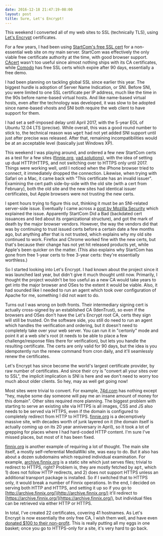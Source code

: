 ```yaml
---
date: 2016-12-18 21:47:19-08:00
layout: post
title: Sure, Let's Encrypt!
---
```

This weekend I converted all of my web sites to SSL (technically TLS), using [Let's Encrypt](https://letsencrypt.org/) certificates.

For a few years, I had been using [StartCom's free SSL cert](https://www.startssl.com/) for a non-essential web site on my main server.
StartCom was effectively the only viable free certificate authority at the time, with good browser support.
[CAcert](http://www.cacert.org/) wasn't too useful since almost nothing ships with its CA certificates, while [Comodo](https://ssl.comodo.com/free-ssl-certificate.php) has free SSL certs which expire after 90 days, essentially a free demo.

I had been planning on tackling global SSL since earlier this year.
The biggest hurdle is adoption of Server Name Indication, or SNI.
Before SNI, you were limited to one SSL certificate per IP address, much like the time in the 90s before name-based virtual hosts.
And like name-based virtual hosts, even after the technology was developed, it was slow to be adopted since name-based vhosts and SNI both require the web client to have support for them.

I had set a self-imposed delay until April 2017, with the 5-year EOL of Ubuntu 12.04 LTS (precise).
While overall, this was a good round number to stick to, the technical reason was <kbd>wget</kbd> had not yet added SNI support until just after precise was released.
After that, remaining incompatibilities would be at an acceptable level (basically just Windows XP).

This weekend I was playing around, and ordered a few new StartCom certs as a test for a few sites ([finnie.org](https://www.finnie.org/), [vad.solutions](https://vad.solutions/)), with the idea of setting up dual HTTP/HTTPS, and not switching over to HTTPS only until 2017.
Things were working well, until I noticed when the iPhone browser tried to connect, it immediately dropped the connection.
Likewise, when trying with Safari on a Mac, it came back with "This certificate has an invalid issuer".
Examining the cert path side-by-side with the old site (with a cert from February), both the old site and the new sites had identical issuer certificates, but Apple browsers were not trusting the new certs.

I spent hours trying to figure this out, thinking it must be an SNI-related server-side issue.
Eventually I came across a [post by Mozilla Security](https://blog.mozilla.org/security/2016/10/24/distrusting-new-wosign-and-startcom-certificates/) which explained the issue.
Apparently StartCom Did a Bad (backdated cert issuances and lied about its organizational structure), and got the mark of death by the major browser vendors.
However, the way the vendors did that was by continuing to trust issued certs before a certain date a few months ago, but anything after that is not trusted, which explains why my old site continued to work.
Firefox and Chrome worked fine with the new certs, but that's because their change has not yet hit released products yet, while Apple's been quicker on the matter.
(This also explains why StartCom has gone from free 1-year certs to free 3-year certs: they're essentially worthless.)

So I started looking into Let's Encrypt.
I had known about the project since it was launched last year, but didn't give it much thought until now.
Primarily, I thought the project wouldn't be too useful as a new CA would take years to get into the major browser and OSes to the extent it would be viable.
Also, it had sounded like I needed to run an agent which took over configuration of Apache for me, something I did not want to do.

Turns out I was wrong on both fronts.
Their intermediary signing cert is actually cross-signed by an established CA (IdenTrust), so even if the browsers and OSes don't have the Let's Encrypt root CA, certs they sign will still be trusted.
On the software side, you still do need to run an agent which handles the verification and ordering, but it doesn't need to completely take over your web server.
You can run it in "certonly" mode and point it at a web site's root (it needs to be able to place a few challenge/response files there for verification), but lets you handle the resulting certificate.
The certs are only valid for 90 days, but the idea is you idempotently run the renew command from cron daily, and it'll seamlessly renew the certificates.

Let's Encrypt has since become the world's largest certificate provider, by raw number of certificates.
And since their cry is "convert all your sites over to SSL", the implicit implication is SNI is here and we don't need to worry too much about older clients.
So hey, may as well get going now!

Most sites were trivial to convert.
For example, [74d.com](https://74d.com/) has nothing except "hey, maybe some day someone will pay me an insane amount of money for this domain".
Other sites required more planning.
The biggest problem with starting to serve an existing site via HTTPS is all images, CSS and JS also needs to be served via HTTPS, even if the domain is configured to completely redirect from HTTP to HTTPS.
[finnie.org](https://www.finnie.org/) is a decemptively massive site, with decades worth of junk layered on it (the domain itself is actually coming up on its 20 year anniversary in April), so it took a lot of grepping for places where I had hard-coded HTTP content.
I'm sure I've missed places, but most of it has been fixed.

[finnix.org](https://www.finnix.org/) is another example of requiring a lot of thought.
The main site itself, a mostly self-referential MediaWiki site, was easy to do.
But it also has about a dozen subdomains which required individual examination.
For example, [archive.finnix.org](https://archive.finnix.org/) is a static site which just serves files; trivial to redirect to HTTPS, right?
Problem is, they are mostly fetched by <kbd>apt</kbd>, which 1) does not follow HTTP redirects, and 2) does not support HTTPS unless an additional transport package is installed.
So if I switched that to HTTPS only, it would break a number of Finnix operations.
In the end, I decided on serving both HTTP and HTTPS, and setting it up so if you go to [http://archive.finnix.org/](http://archive.finnix.org/) it'll redirect to [https://archive.finnix.org/](https://archive.finnix.org/), but individual files can be retrieved via either HTTP or HTTPS.

In total, I've created 22 certificates, covering 41 hostnames.
As Let's Encrypt is now essentially the only free CA, I wish them well, and have even [donated $100 to their non-profit](https://www.generosity.com/community-fundraising/make-a-more-secure-web-with-let-s-encrypt).
This is really putting all my eggs in one basket; once you go to HTTPS-only for a site, it's very hard to go back.

